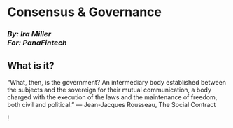 # Consensus & Governance

### *By: Ira Miller <br> For: PanaFintech*

## What is it?

“What, then, is the government? An intermediary body established between the subjects and the sovereign for their mutual communication, a body charged with the execution of the laws and the maintenance of freedom, both civil and political.”
― Jean-Jacques Rousseau, The Social Contract

!
